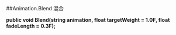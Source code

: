 ##Animation.Blend 混合

**public void Blend(string animation, float targetWeight = 1.0F, float fadeLength = 0.3F);**